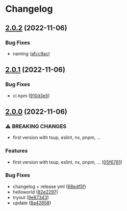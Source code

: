 # Changelog

## [2.0.2](https://github.com/stijnvanhulle/template/compare/demo-v2.0.1...demo-v2.0.2) (2022-11-06)


### Bug Fixes

* naming ([afcc9ac](https://github.com/stijnvanhulle/template/commit/afcc9ac8edee939b48363f519eb048ed22f5740e))

## [2.0.1](https://github.com/stijnvanhulle/template/compare/demo-v2.0.0...demo-v2.0.1) (2022-11-06)


### Bug Fixes

* ci npm ([910d3e5](https://github.com/stijnvanhulle/template/commit/910d3e5a3af4f556eee79701e693163dce0722aa))

## [2.0.0](https://github.com/stijnvanhulle/template/compare/demo-v1.0.0...demo-v2.0.0) (2022-11-06)


### ⚠ BREAKING CHANGES

* first version with tsup, eslint, nx, pnpm, ...

### Features

* first version with tsup, eslint, nx, pnpm, ... ([05f6781](https://github.com/stijnvanhulle/template/commit/05f6781b0509f10ba2de59d060dfe4f583faf311))


### Bug Fixes

* changelog + release yml ([68edf5f](https://github.com/stijnvanhulle/template/commit/68edf5f548531e3907b491f90688ba4c52f93e4e))
* helloworld ([82e2297](https://github.com/stijnvanhulle/template/commit/82e22970b868a7386759e432820d2181d1b6fb26))
* tryout ([9e87343](https://github.com/stijnvanhulle/template/commit/9e8734367f8c806f6443d6a7b9ec9303e89d06c8))
* update ([8a42858](https://github.com/stijnvanhulle/template/commit/8a42858a3434553c0c798f27d4f08e3f5cf7228c))
